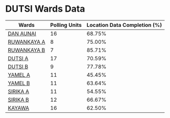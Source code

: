 
# DUTSI Wards Data

| Wards | Polling Units | Location Data Completion (%) |
| ---- | ----- | ------- |
| [DAN AUNAI](./wards/4937-dan-aunai) | 16 | 68.75% |
| [RUWANKAYA A](./wards/4938-ruwankaya-a) | 8 | 75.00% |
| [RUWANKAYA B](./wards/4939-ruwankaya-b) | 7 | 85.71% |
| [DUTSI A](./wards/4940-dutsi-a) | 17 | 70.59% |
| [DUTSI B](./wards/4941-dutsi-b) | 9 | 77.78% |
| [YAMEL A](./wards/4942-yamel-a) | 11 | 45.45% |
| [YAMEL B](./wards/4943-yamel-b) | 11 | 63.64% |
| [SIRIKA A](./wards/4944-sirika-a) | 11 | 54.55% |
| [SIRIKA B](./wards/4945-sirika-b) | 12 | 66.67% |
| [KAYAWA](./wards/4946-kayawa) | 16 | 62.50% |




